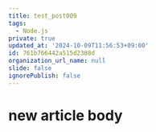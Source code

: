 ```yaml
---
title: test_post009
tags:
  - Node.js
private: true
updated_at: '2024-10-09T11:56:53+09:00'
id: 761b766442a515d2308d
organization_url_name: null
slide: false
ignorePublish: false
---
```

# new article body
